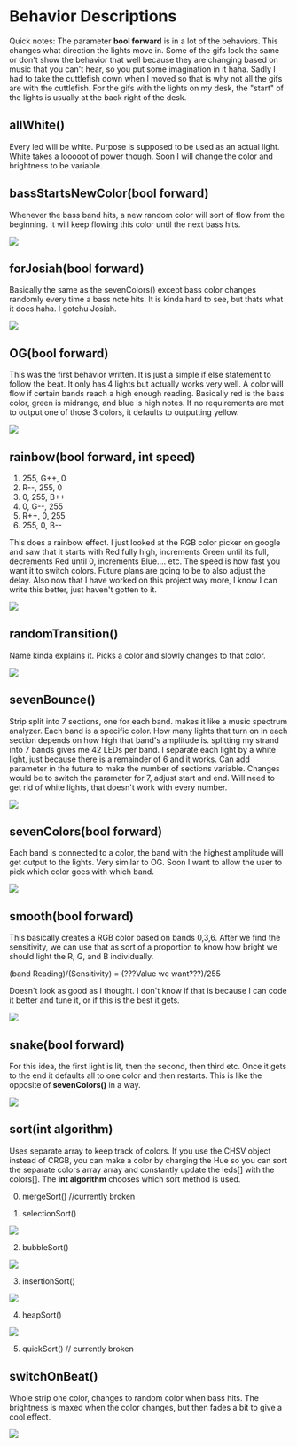 

# Behavior Descriptions
Quick notes: 
The parameter **bool forward** is in a lot of the behaviors. This changes what direction the lights move in.
Some of the gifs look the same or don't show the behavior that well because they are changing based on music that you can't hear, so you put some imagination in it haha.
Sadly I had to take the cuttlefish down when I moved so that is why not all the gifs are with the cuttlefish. For the gifs with the lights on my desk, the "start" of the lights is usually at the back right of the desk.

## allWhite()

Every led will be white. Purpose is supposed to be used as an actual light. White takes a looooot of power though. Soon I will change the color and brightness to be variable.

## bassStartsNewColor(bool forward)

Whenever the bass band hits, a new random color will sort of flow from the beginning. It will keep flowing this color until the next bass hits.

![](gifs/bassStartsNewColor.gif)
 

## forJosiah(bool forward)

Basically the same as the sevenColors() except bass color changes randomly every time a bass note hits. It is kinda hard to see, but thats what it does haha. I gotchu Josiah.

![](gifs/forJosiah.gif)


## OG(bool forward)

This was the first behavior written. It is just a simple if else statement to follow the beat. It only has 4 lights but actually works very well. A color will flow if certain bands reach a high enough reading. Basically red is the bass color, green is midrange, and blue is high notes. If no requirements are met to output one of those 3 colors, it defaults to outputting yellow.

![](gifs/OG.gif)
 

## rainbow(bool forward, int speed)

 1)	255,  G++,  0
 2)	R--,  255,  0
 3)	0,    255,  B++
 4)	0,    G--,  255
 5)	R++,  0,    255
 6)	255,  0,    B--
 
This does a rainbow effect. I just looked at the RGB color picker on google and saw that it starts with Red fully high, increments Green until its full, decrements Red until 0, increments Blue.... etc. The speed is how fast you want it to switch colors. Future plans are going to be to also adjust the delay. Also now that I have worked on this project way more, I know I can write this better, just haven't gotten to it.

![](gifs/rainbow.gif)


## randomTransition()

 Name kinda explains it. Picks a color and slowly changes to that color.
 
![](gifs/randomTransition.gif)


## sevenBounce()

Strip split into 7 sections, one for each band. makes it like a music spectrum analyzer.
Each band is a specific color. How many lights that turn on in each section depends on how high that band's amplitude is. splitting my strand into 7 bands gives me 42 LEDs per band. I separate each light by a white light, just because there is a remainder of 6 and it works. Can add parameter in the future to make the number of sections variable. Changes would be to switch the parameter for 7, adjust start and end.  Will need to get rid of white lights, that doesn't work with every number.

![](gifs/sevenBounce.gif)
 

## sevenColors(bool forward)

Each band is connected to a color, the band with the highest amplitude will get output to the lights. Very similar to OG. Soon I want to allow the user to pick which color goes with which band.

![](gifs/sevenColors.gif)


## smooth(bool forward)

This basically creates a RGB color based on bands 0,3,6. After we find the sensitivity, we can use that as sort of a proportion to know how bright we should light the R, G, and B individually.

 (band Reading)/(Sensitivity) = (???Value we want???)/255
 
 Doesn't look as good as I thought. I don't know if that is because I can  code it better and tune it, or if this is the best it gets.
 
![](gifs/smooth.gif)

 
## snake(bool forward)

For this idea, the first light is lit, then the second, then third etc. Once it gets to the end it defaults all to one color and then restarts. This is like the opposite of **sevenColors()** in a way.

![](gifs/snake.gif)


## sort(int algorithm)

Uses separate array to keep track of colors. If you use the CHSV object instead of CRGB, you can make a color by charging the Hue so you can sort the separate colors array array and constantly update the leds[] with the colors[]. The **int algorithm** chooses which sort method is used.

0)	mergeSort()	//currently broken

1)	selectionSort()

![](gifs/selectionSort.gif)

2)	bubbleSort()

![](gifs/bubbleSort.gif)

3)	insertionSort()

![](gifs/insertionSort.gif)

4)	heapSort()

![](gifs/heapSort.gif)

5)	quickSort()	// currently broken



## switchOnBeat()

Whole strip one color, changes to random color when bass hits. The brightness is maxed when the color changes, but then fades a bit to give a cool effect.

![](gifs/switchOnBeat.gif)


 
